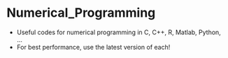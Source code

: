 # Numerical_Programming
- Useful codes for numerical programming in C, C++, R, Matlab, Python, ...
- For best performance, use the latest version of each!